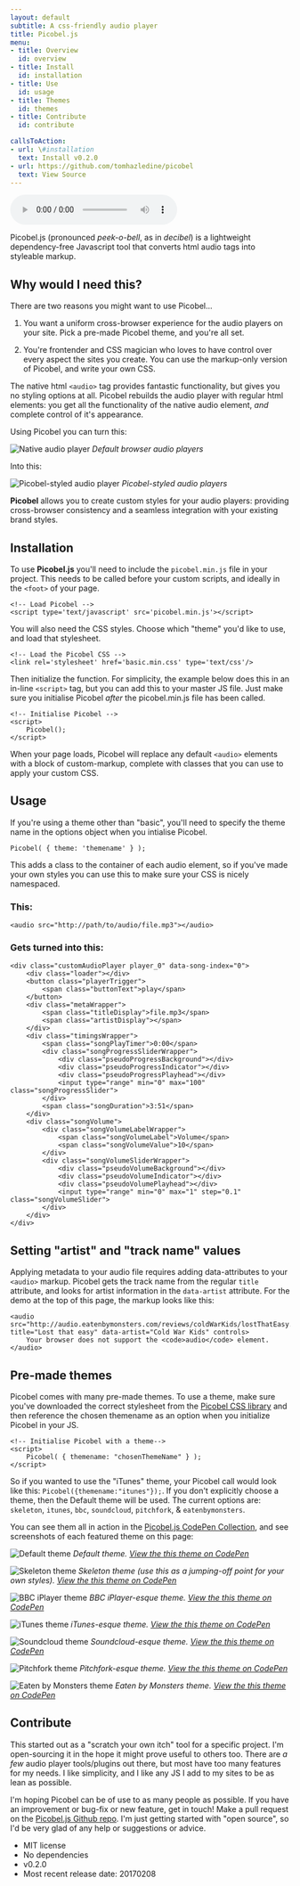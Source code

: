 ```yaml
---
layout: default
subtitle: A css-friendly audio player
title: Picobel.js
menu:
- title: Overview
  id: overview
- title: Install
  id: installation
- title: Use
  id: usage
- title: Themes
  id: themes
- title: Contribute
  id: contribute

callsToAction:
- url: \#installation
  text: Install v0.2.0
- url: https://github.com/tomhazledine/picobel
  text: View Source
---
```


<div id="overview"></div>

<audio src="/files/lostThatEasy.mp3" title="Lost that easy" data-artist="Cold War Kids" controls>
    Your browser does not support the <code>audio</code> element.
</audio>

Picobel.js (pronounced *peek-o-bell*, as in *decibel*) is a lightweight dependency-free Javascript tool that converts html audio tags into styleable markup.

<div class="divider"></div>

## Why would I need this?

There are two reasons you might want to use Picobel...

1. You want a uniform cross-browser experience for the audio players on your site. Pick a pre-made Picobel theme, and you're all set.

2. You're frontender and CSS magician who loves to have control over every aspect the sites you create. You can use the markup-only version of Picobel, and write your own CSS.

The native html `<audio>` tag provides fantastic functionality, but gives you no styling options at all. Picobel rebuilds the audio player with regular html elements: you get all the functionality of the native audio element, *and* complete control of it's appearance.

Using Picobel you can turn this:

![Native audio player](assets/images/native_players.png)
*Default browser audio players*

Into this:

![Picobel-styled audio player](assets/images/picobel_players.png)
*Picobel-styled audio players*

**Picobel** allows you to create custom styles for your audio players: providing cross-browser consistency and a seamless integration with your existing brand styles.

<div class="divider" id="installation"></div>

## Installation

To use **Picobel.js** you'll need to include the `picobel.min.js` file in your project. This needs to be called before your custom scripts, and ideally in the `<foot>` of your page.

    <!-- Load Picobel -->
    <script type='text/javascript' src='picobel.min.js'></script>

You will also need the CSS styles. Choose which "theme" you'd like to use, and load that stylesheet.

    <!-- Load the Picobel CSS -->
    <link rel='stylesheet' href='basic.min.css' type='text/css'/>

Then initialize the function. For simplicity, the example below does this in an in-line `<script>` tag, but you can add this to your master JS file. Just make sure you initialise Picobel *after* the picobel.min.js file has been called.

    <!-- Initialise Picobel -->
    <script>
        Picobel();
    </script>

When your page loads, Picobel will replace any default `<audio>` elements with a block of custom-markup, complete with classes that you can use to apply your custom CSS.

<div class="divider" id="usage"></div>

## Usage

If you're using a theme other than "basic", you'll need to specify the theme name in the options object when you intialise Picobel.

    Picobel( { theme: 'themename' } );

This adds a class to the container of each audio element, so if you've made your own styles you can use this to make sure your CSS is nicely namespaced.

### This:

    <audio src="http://path/to/audio/file.mp3"></audio>

### Gets turned into this:

    <div class="customAudioPlayer player_0" data-song-index="0">
        <div class="loader"></div>
        <button class="playerTrigger">
            <span class="buttonText">play</span>
        </button>
        <div class="metaWrapper">
            <span class="titleDisplay">file.mp3</span>
            <span class="artistDisplay"></span>
        </div>
        <div class="timingsWrapper">
            <span class="songPlayTimer">0:00</span>
            <div class="songProgressSliderWrapper">
                <div class="pseudoProgressBackground"></div>
                <div class="pseudoProgressIndicator"></div>
                <div class="pseudoProgressPlayhead"></div>
                <input type="range" min="0" max="100" class="songProgressSlider">
            </div>
            <span class="songDuration">3:51</span>
        </div>
        <div class="songVolume">
            <div class="songVolumeLabelWrapper">
                <span class="songVolumeLabel">Volume</span>
                <span class="songVolumeValue">10</span>
            </div>
            <div class="songVolumeSliderWrapper">
                <div class="pseudoVolumeBackground"></div>
                <div class="pseudoVolumeIndicator"></div>
                <div class="pseudoVolumePlayhead"></div>
                <input type="range" min="0" max="1" step="0.1" class="songVolumeSlider">
            </div>
        </div>
    </div>

## Setting "artist" and "track name" values

Applying metadata to your audio file requires adding data-attributes to your `<audio>` markup. Picobel gets the track name from the regular `title` attribute, and looks for artist information in the `data-artist` attribute. For the demo at the top of this page, the markup looks like this:

    <audio src="http://audio.eatenbymonsters.com/reviews/coldWarKids/lostThatEasy.mp3" title="Lost that easy" data-artist="Cold War Kids" controls>
        Your browser does not support the <code>audio</code> element.
    </audio>

<div class="divider" id="themes"></div>

## Pre-made themes

Picobel comes with many pre-made themes. To use a theme, make sure you've downloaded the correct stylesheet from the [Picobel CSS library](https://github.com/tomhazledine/picobel/tree/master/css) and then reference the chosen themename as an option when you initialize Picobel in your JS.

    <!-- Initialise Picobel with a theme-->
    <script>
        Picobel( { themename: "chosenThemeName" } );
    </script>

So if you wanted to use the "iTunes" theme, your Picobel call would look like this: `Picobel({themename:"itunes"});`. If you don't explicitly choose a theme, then the Default theme will be used. The current options are: `skeleton`, `itunes`, `bbc`, `soundcloud`, `pitchfork`, & `eatenbymonsters`.

You can see them all in action in the [Picobel.js CodePen Collection](http://codepen.io/collection/XpZEor/), and see screenshots of each featured theme on this page:

![Default theme](assets/images/theme_basic.png)
*Default theme. [View the this theme on CodePen](http://codepen.io/tomhazledine/pen/VpNqYO)*

![Skeleton theme](assets/images/theme_skeleton.png)
*Skeleton theme (use this as a jumping-off point for your own styles). [View the this theme on CodePen](http://codepen.io/tomhazledine/pen/zZXyGa)*

![BBC iPlayer theme](assets/images/theme_bbc.png)
*BBC iPlayer-esque theme. [View the this theme on CodePen](http://codepen.io/tomhazledine/pen/kXZaKL)*

![iTunes theme](assets/images/theme_itunes.png)
*iTunes-esque theme. [View the this theme on CodePen](http://codepen.io/tomhazledine/pen/NAyWQW)*

![Soundcloud theme](assets/images/theme_soundcloud.png)
*Soundcloud-esque theme. [View the this theme on CodePen](http://codepen.io/tomhazledine/pen/VpNqjJ)*

![Pitchfork theme](assets/images/theme_pitchfork.png)
*Pitchfork-esque theme. [View the this theme on CodePen](http://codepen.io/tomhazledine/pen/OpGrXN)*

![Eaten by Monsters theme](assets/images/theme_ebm.png)
*Eaten by Monsters theme. [View the this theme on CodePen](http://codepen.io/tomhazledine/pen/gmyZLP)*

<div class="divider" id="contribute"></div>

## Contribute

This started out as a "scratch your own itch" tool for a specific project. I'm open-sourcing it in the hope it might prove useful to others too. There are *a few* audio player tools/plugins out there, but most have too many features for my needs. I like simplicity, and I like any JS I add to my sites to be as lean as possible.

I'm hoping Picobel can be of use to as many people as possible. If you have an improvement or bug-fix or new feature, get in touch! Make a pull request on the [Picobel.js Github repo](https://github.com/tomhazledine/picobel). I'm just getting started with "open source", so I'd be very glad of any help or suggestions or advice.

* MIT license
* No dependencies
* v0.2.0
* Most recent release date: 20170208